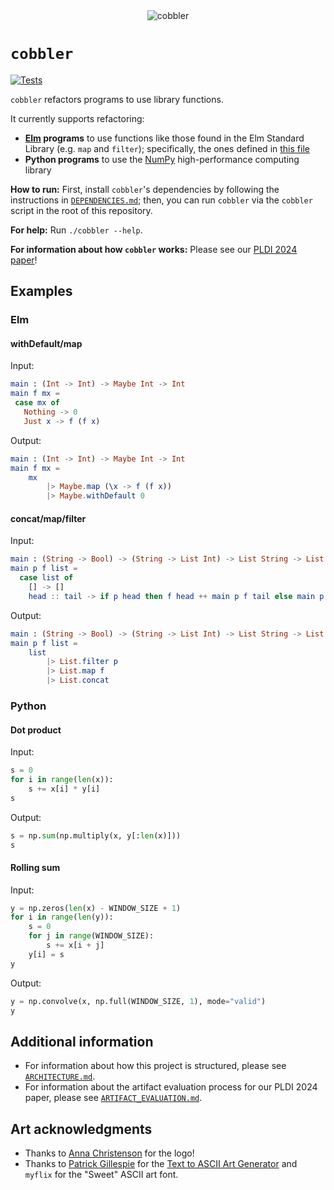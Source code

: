 <div align="center">
  <img src="https://jlubin.net/assets/cobbler-banner.png" alt="cobbler">
</div>

# `cobbler`

[![Tests](https://github.com/justinlubin/component-based-refactoring/actions/workflows/workflow.yml/badge.svg)](https://github.com/justinlubin/component-based-refactoring/actions/workflows/workflow.yml)

`cobbler` refactors programs to use library functions.

It currently supports refactoring:

- **[Elm](https://elm-lang.org/) programs** to use functions like those found in
  the Elm Standard Library (e.g. `map` and `filter`); specifically, the ones
  defined in [this file](backend/bin/Stdlib.elm)
- **Python programs** to use the [NumPy](https://numpy.org/) high-performance 
  computing library

**How to run:** First, install `cobbler`'s dependencies by following the
instructions in [`DEPENDENCIES.md`](DEPENDENCIES.md); then, you can run
`cobbler` via the `cobbler` script in the root of this repository.

**For help:** Run `./cobbler --help`.

**For information about how `cobbler` works:** Please see our
[PLDI 2024 paper](https://doi.org/10.1145/3656453)!

## Examples

### Elm

#### withDefault/map

Input:

```elm
main : (Int -> Int) -> Maybe Int -> Int
main f mx =
 case mx of
   Nothing -> 0
   Just x -> f (f x)
```

Output:

```elm
main : (Int -> Int) -> Maybe Int -> Int
main f mx =
    mx
        |> Maybe.map (\x -> f (f x))
        |> Maybe.withDefault 0
```

#### concat/map/filter

Input:

```elm
main : (String -> Bool) -> (String -> List Int) -> List String -> List Int
main p f list =
  case list of
    [] -> []
    head :: tail -> if p head then f head ++ main p f tail else main p f tail
```

Output:

```elm
main : (String -> Bool) -> (String -> List Int) -> List String -> List Int
main p f list =
    list
        |> List.filter p
        |> List.map f
        |> List.concat
```

### Python

#### Dot product

Input:

```python
s = 0
for i in range(len(x)):
    s += x[i] * y[i]
s
```

Output:

```python
s = np.sum(np.multiply(x, y[:len(x)]))
s
```

#### Rolling sum

Input:

```python
y = np.zeros(len(x) - WINDOW_SIZE + 1)
for i in range(len(y)):
    s = 0
    for j in range(WINDOW_SIZE):
        s += x[i + j]
    y[i] = s
y
```

Output:

```python
y = np.convolve(x, np.full(WINDOW_SIZE, 1), mode="valid")
y
```

## Additional information

- For information about how this project is structured, please see
[`ARCHITECTURE.md`](ARCHITECTURE.md).
- For information about the artifact evaluation process for our PLDI 2024 paper,
please see [`ARTIFACT_EVALUATION.md`](ARTIFACT_EVALUATION.md).

## Art acknowledgments

- Thanks to [Anna
    Christenson](https://www.linkedin.com/in/anna-christenson-a51a08213/) for the logo!
- Thanks to
  [Patrick Gillespie](http://patorjk.com/)
  for the
  [Text to ASCII Art Generator](http://patorjk.com/software/taag)
  and `myflix` for the "Sweet" ASCII art font.
